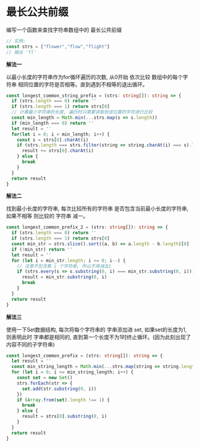 # 最长公共前缀

  编写一个函数来查找字符串数组中的 最长公共前缀

```js
// 实例:
const strs = ["flower","flow","flight"]
// 输出 'fl'
```

**解法一**

  以最小长度的字符串作为for循环遍历的次数, 从0开始 依次比较 数组中的每个字符串 相同位置的字符是否相等。直到遇到不相等的退出循环。

```ts
const longest_common_string_prefix = (strs: string[]): string => {
  if (strs.length === 0) return ''
  if (strs.length === 1) return strs[0]
  // 计算最小字符串的长度, 遍历时只需要读取到该位置的字符进行比较
  const min_length = Math.min(...strs.map(s => s.length))
  if (min_length === 0) return ''
  let result = ''
  for(let i = 0; i < min_length; i++) {
    const s = strs[0].charAt(i)
    if (strs.length === strs.filter(string => string.charAt(i) === s).length) {
      result += strs[0].charAt(i)
    } else {
      break
    }
  }
  return result
}
```

**解法二**

  找到最小长度的字符串, 每次比较所有的字符串 是否包含当前最小长度的字符串, 如果不相等 则比较的 字符串 减一。

```ts
const longest_common_prefix_2 = (strs: string[]): string => {
  if (strs.length === 0) return ''
  if (strs.length === 1) return strs[0]
  const min_str = strs.slice().sort((a, b) => a.length - b.length)[0]
  if (!min_str) return ''
  let result = ''
  for (let i = min_str.length; i >= 0; i--) {
    // 注意不包含第 i 个字符串, 所以不用减去1
    if (strs.every(s => s.substring(0, i) === min_str.substring(0, i))) {
      result = min_str.substring(0, i)
      break
    }
  }
  return result
}
```

**解法三**

  使用一下Set数据结构, 每次将每个字符串的 字串添加进 set, 如果set的长度为1, 则表明此时 字串都是相同的, 直到第一个长度不为1时终止循环。(因为此刻出现了内容不同的子字符串)
```ts
const longest_common_prefix = (strs: string[]): string => {
  let result = ''
  const min_string_length = Math.min(...strs.map(string => string.length))
  for (let i = 0; i <= min_string_length; i++) {
    const set = new Set()
    strs.forEach(str => {
      set.add(str.substring(0, i))
    })
    if (Array.from(set).length !== 1) {
      break
    } else {
      result = strs[0].substring(0, i)
    }
  }
  return result
}
```